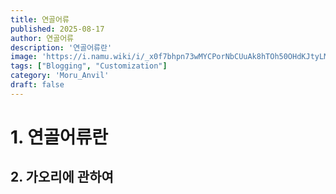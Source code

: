 ```yaml
---
title: 연골어류
published: 2025-08-17
author: 연골어류
description: '연골어류란'
image: 'https://i.namu.wiki/i/_x0f7bhpn73wMYCPorNbCUuAk8hTOh50OHdKJtyLMFOQ03KuDZ2NrxBsavNy264bVHyT_ZVk7Gd4Fdw7EsWMIA.webp'
tags: ["Blogging", "Customization"]
category: 'Moru_Anvil'
draft: false
---
```


# 1. 연골어류란

## 2. 가오리에 관하여

